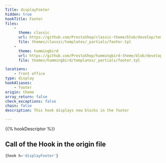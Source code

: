 ```yaml
---
Title: displayFooter
hidden: true
hookTitle: Footer
files:
    -
      theme: classic
      url: https://github.com/PrestaShop/classic-theme/blob/develop/templates/_partials/footer.tpl
      file: themes/classic/templates/_partials/footer.tpl
    -
      theme: hummingbird
      url: https://github.com/PrestaShop/hummingbird-theme/blob/develop/templates/_partials/footer.tpl
      file: themes/hummingbird/templates/_partials/footer.tpl

locations:
    - front office
type: display
hookAliases:
    - footer 
origin: theme
array_return: false
check_exceptions: false
chain: false
description: This hook displays new blocks in the footer

---
```


{{% hookDescriptor %}}

## Call of the Hook in the origin file

```php
{hook h='displayFooter'}
```
